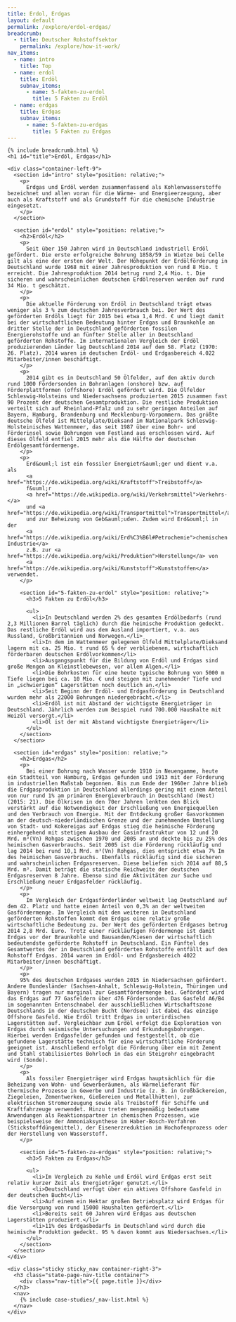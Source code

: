 ```yaml
---
title: Erdol, Erdgas
layout: default
permalink: /explore/erdol-erdgas/
breadcrumb:
  - title: Deutscher Rohstoffsektor
    permalink: /explore/how-it-work/
nav_items:
  - name: intro
    title: Top
  - name: erdol
    title: Erdöl
    subnav_items:
      - name: 5-fakten-zu-erdol
        title: 5 Fakten zu Erdöl
  - name: erdgas
    title: Erdgas
    subnav_items:
      - name: 5-fakten-zu-erdgas
        title: 5 Fakten zu Erdgas
---
```


<main class="container-page-wrapper layout-state-pages">
  <section class="container" style="position: relative;">

    {% include breadcrumb.html %}
    <h1 id="title">Erdöl, Erdgas</h1>

    <div class="container-left-9">
      <section id="intro" style="position: relative;">
        <p>
          Erdgas und Erdöl werden zusammenfassend als Kohlenwasserstoffe bezeichnet und allen voran für die Wärme- und Energieerzeugung, aber auch als Kraftstoff und als Grundstoff für die chemische Industrie eingesetzt.
        </p>
      </section>

      <section id="erdol" style="position: relative;">
        <h2>Erdöl</h2>
        <p>
          Seit über 150 Jahren wird in Deutschland industriell Erdöl gefördert. Die erste erfolgreiche Bohrung 1858/59 in Wietze bei Celle gilt als eine der ersten der Welt. Der Höhepunkt der Erdölförderung in Deutschland wurde 1968 mit einer Jahresproduktion von rund 8 Mio. t erreicht. Die Jahresproduktion 2014 betrug rund 2,4 Mio. t. Die sicheren und wahrscheinlichen deutschen Erdölreserven werden auf rund 34 Mio. t geschätzt.
        </p>
        <p>
          Die aktuelle Förderung von Erdöl in Deutschland trägt etwas weniger als 3 % zum deutschen Jahresverbrauch bei. Der Wert des geförderten Erdöls liegt für 2015 bei etwa 1,4 Mrd. € und liegt damit bei der wirtschaftlichen Bedeutung hinter Erdgas und Braunkohle an dritter Stelle der in Deutschland geförderten fossilen Energierohstoffe und an fünfter Stelle aller in Deutschland geförderten Rohstoffe. Im internationalen Vergleich der Erdöl produzierenden Länder lag Deutschland 2014 auf dem 58. Platz (1970: 26. Platz). 2014 waren im deutschen Erdöl- und Erdgasbereich 4.022 Mitarbeiter/innen beschäftigt.
        </p>
        <p>
          2014 gibt es in Deutschland 50 Ölfelder, auf den aktiv durch rund 1000 Fördersonden in Bohranlagen (onshore) bzw. auf Förderplattformen (offshore) Erdöl gefördert wird. Die Ölfelder Schleswig-Holsteins und Niedersachsens produzierten 2015 zusammen fast 90 Prozent der deutschen Gesamtproduktion. Die restliche Produktion verteilt sich auf Rheinland-Pfalz und zu sehr geringen Anteilen auf Bayern, Hamburg, Brandenburg und Mecklenburg-Vorpommern. Das größte deutsche Ölfeld ist Mittelplate/Dieksand im Nationalpark Schleswig-Holsteinisches Wattenmeer, das seit 1987 über eine Bohr- und Förderinsel sowie Bohrungen vom Festland aus erschlossen wird. Auf dieses Ölfeld entfiel 2015 mehr als die Hälfte der deutschen Erdölgesamtfördermenge.
        </p>
        <p>
          Erd&ouml;l ist ein fossiler Energietr&auml;ger und dient v.a. als
          <a href="https://de.wikipedia.org/wiki/Kraftstoff">Treibstoff</a>
          f&uuml;r
          <a href="https://de.wikipedia.org/wiki/Verkehrsmittel">Verkehrs-</a>
          und <a href="https://de.wikipedia.org/wiki/Transportmittel">Transportmittel</a>
          und zur Beheizung von Geb&auml;uden. Zudem wird Erd&ouml;l in der
          <a href="https://de.wikipedia.org/wiki/Erd%C3%B6l#Petrochemie">chemischen Industrie</a>
          z.B. zur <a href="https://de.wikipedia.org/wiki/Produktion">Herstellung</a> von
          <a href="https://de.wikipedia.org/wiki/Kunststoff">Kunststoffen</a> verwendet.
        </p>

        <section id="5-fakten-zu-erdol" style="position: relative;">
          <h3>5 Fakten zu Erdöl</h3>

          <ul>
            <li>In Deutschland werden 2% des gesamten Erdölbedarfs (rund 2,3 Millionen Barrel täglich) durch die heimische Produktion gedeckt. Das restliche Erdöl wird aus dem Ausland importiert, v.a. aus Russland, Großbritannien und Norwegen.</li>
            <li>In dem im Wattenmeer gelegenen Ölfeld Mittelplate/Dieksand lagern mit ca. 25 Mio. t rund 65 % der verbliebenen, wirtschaftlich förderbaren deutschen Erdölvorkommen</li>
            <li>Ausgangspunkt für die Bildung von Erdöl und Erdgas sind große Mengen an Kleinstlebewesen, vor allem Algen.</li>
            <li>Die Bohrkosten für eine heute typische Bohrung von 5000 m Tiefe liegen bei ca. 10 Mio. € und steigen mit zunehmender Tiefe und in „schwierigen“ Lagerstätten noch deutlich an.</li>
            <li>Seit Beginn der Erdöl- und Erdgasförderung in Deutschland wurden mehr als 22000 Bohrungen niedergebracht.</li>
            <li>Erdöl ist mit Abstand der wichtigste Energieträger in Deutschland. Jährlich werden zum Beispiel rund 700.000 Haushalte mit Heizöl versorgt.</li>
            <li>Öl ist der mit Abstand wichtigste Energieträger</li>
          </ul>
        </section>
      </section>

      <section id="erdgas" style="position: relative;">
        <h2>Erdgas</h2>
        <p>
          Bei einer Bohrung nach Wasser wurde 1910 in Neuengamme, heute ein Stadtteil von Hamburg, Erdgas gefunden und 1913 mit der Förderung im industriellen Maßstab begonnen. Bis zum Ende der 1960er Jahre blieb die Erdgasproduktion in Deutschland allerdings gering mit einem Anteil von nur rund 1% am primären Energieverbrauch in Deutschland (West) (2015: 21). Die Ölkrisen in den 70er Jahren lenkten den Blick verstärkt auf die Notwendigkeit der Erschließung von Energiequellen und den Verbrauch von Energie. Mit der Entdeckung großer Gasvorkommen an der deutsch-niederländischen Grenze und der zunehmenden Umstellung von Stadt- und Kokereigas auf Erdgas stieg die heimische Förderung einhergehend mit stetigem Ausbau der Gasinfrastruktur von 12 und 20 Mrd. m³(Vn) Rohgas zwischen 1970 und 2005 an und deckte bis zu 25% des heimischen Gasverbrauchs. Seit 2005 ist die Förderung rückläufig und lag 2014 bei rund 10,1 Mrd. m³(Vn) Rohgas, dies entspricht etwa 7% Im des heimischen Gasverbrauchs. Ebenfalls rückläufig sind die sicheren und wahrscheinlichen Erdgasreserven. Diese beliefen sich 2014 auf 88,5 Mrd. m³. Damit beträgt die statische Reichweite der deutschen Erdgasreserven 8 Jahre. Ebenso sind die Aktivitäten zur Suche und Erschließung neuer Erdgasfelder rückläufig.
        </p>
        <p>
          Im Vergleich der Erdgasförderländer weltweit lag Deutschland auf dem 42. Platz und hatte einen Anteil von 0,3% an der weltweiten Gasfördermenge. Im Vergleich mit den weiteren in Deutschland geförderten Rohstoffen kommt dem Erdgas eine relativ große wirtschaftliche Bedeutung zu. Der Wert des geförderten Erdgases betrug 2014 2,8 Mrd. Euro. Trotz einer rückläufigen Fördermenge ist damit Erdgas vor der Braunkohle und Bausanden/Kiesen der wirtschaftlich bedeutendste geförderte Rohstoff in Deutschland. Ein Fünftel des Gesamtwertes der in Deutschland geförderten Rohstoffe entfällt auf den Rohstoff Erdgas. 2014 waren im Erdöl- und Erdgasbereich 4022  Mitarbeiter/innen beschäftigt.
        </p>
        <p>
        95% des deutschen Erdgases wurden 2015 in Niedersachsen gefördert. Andere Bundesländer (Sachsen-Anhalt, Schleswig-Holstein, Thüringen und Bayern) tragen nur marginal zur Gesamtfördermenge bei. Gefördert wird das Erdgas auf 77 Gasfeldern über 476 Fördersonden. Das Gasfeld A6/B4 im sogenannten Entenschnabel der ausschließlichen Wirtschaftszone Deutschlands in der deutschen Bucht (Nordsee) ist dabei das einzige Offshore Gasfeld. Wie Erdöl tritt Erdgas in unterirdischen Lagerstätten auf. Vergleichbar zum Erdöl erfolgt die Exploration von Erdgas durch seismische Untersuchungen und Erkundungsbohrungen. Hierbei werden Erdgasfelder gefunden und festgestellt, ob die gefundene Lagerstätte technisch für eine wirtschaftliche Förderung geeignet ist. Anschließend erfolgt die Förderung über ein mit Zement und Stahl stabilisiertes Bohrloch in das ein Steigrohr eingebracht wird (Sonde).
        </p>
        <p>
          Als fossiler Energieträger wird Erdgas hauptsächlich für die Beheizung von Wohn- und Gewerberäumen, als Wärmelieferant für thermische Prozesse in Gewerbe und Industrie (z. B. in Großbäckereien, Ziegeleien, Zementwerken, Gießereien und Metallhütten), zur elektrischen Stromerzeugung sowie als Treibstoff für Schiffe und Kraftfahrzeuge verwendet. Hinzu treten mengenmäßig bedeutsame Anwendungen als Reaktionspartner in chemischen Prozessen, wie beispielsweise der Ammoniaksynthese im Haber-Bosch-Verfahren (Stickstoffdüngemittel), der Eisenerzreduktion im Hochofenprozess oder der Herstellung von Wasserstoff.
        </p>

        <section id="5-fakten-zu-erdgas" style="position: relative;">
          <h3>5 Fakten zu Erdgas</h3>

          <ul>
            <li>Im Vergleich zu Kohle und Erdöl wird Erdgas erst seit relativ kurzer Zeit als Energieträger genutzt.</li>
            <li>Deutschland verfügt über ein aktives Offshore Gasfeld in der deutschen Bucht</li>
            <li>Auf einem ein Hektar großen Betriebsplatz wird Erdgas für die Versorgung von rund 15000 Haushalten gefördert.</li>
            <li>Bereits seit 60 Jahren wird Erdgas aus deutschen Lagerstätten produziert.</li>
            <li>11% des Erdgasbedarfs in Deutschland wird durch die heimische Produktion gedeckt. 95 % davon kommt aus Niedersachsen.</li>
          </ul>
        </section>
      </section>
    </div>

    <div class="sticky sticky_nav container-right-3">
      <h3 class="state-page-nav-title container">
        <div class="nav-title">{{ page.title }}</div>
      </h3>
      <nav>
        {% include case-studies/_nav-list.html %}
      </nav>
    </div>
  </section>
</main>

<script type="text/javascript" src="{{ site.baseurl_root }}/js/lib/static.min.js" charset="utf-8"></script>
